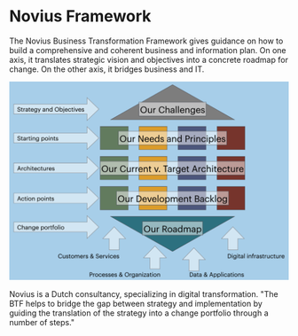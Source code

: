 # Novius Framework

The Novius Business Transformation Framework gives guidance on how to build a comprehensive and coherent business and information plan. On one axis, it translates strategic vision and objectives into a concrete roadmap for change. On the other axis, it bridges business and IT.

![Novius Framework](/LeanUP/Images/noviusFramework.png)

Novius is a Dutch consultancy, specializing in digital transformation.
"The BTF helps to bridge the gap between strategy and implementation by guiding the translation of the strategy into a change portfolio through a number of steps."